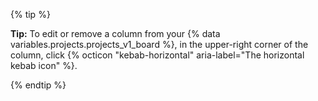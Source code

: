 {% tip %}

**Tip:** To edit or remove a column from your {% data variables.projects.projects_v1_board %}, in the upper-right corner of the column, click {% octicon "kebab-horizontal" aria-label="The horizontal kebab icon" %}.

{% endtip %}
